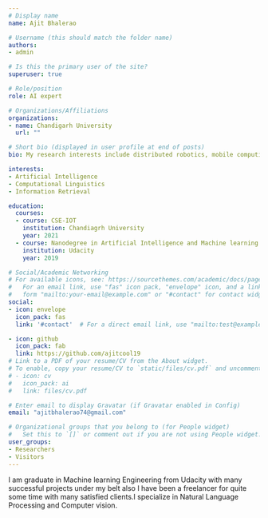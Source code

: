 ```yaml
---
# Display name
name: Ajit Bhalerao

# Username (this should match the folder name)
authors:
- admin

# Is this the primary user of the site?
superuser: true

# Role/position
role: AI expert

# Organizations/Affiliations
organizations:
- name: Chandigarh University
  url: ""

# Short bio (displayed in user profile at end of posts)
bio: My research interests include distributed robotics, mobile computing and programmable matter.

interests:
- Artificial Intelligence
- Computational Linguistics
- Information Retrieval

education:
  courses:
  - course: CSE-IOT
    institution: Chandiagrh University
    year: 2021
  - course: Nanodegree in Artificial Intelligence and Machine learning
    institution: Udacity
    year: 2019

# Social/Academic Networking
# For available icons, see: https://sourcethemes.com/academic/docs/page-builder/#icons
#   For an email link, use "fas" icon pack, "envelope" icon, and a link in the
#   form "mailto:your-email@example.com" or "#contact" for contact widget.
social:
- icon: envelope
  icon_pack: fas
  link: '#contact'  # For a direct email link, use "mailto:test@example.org".

- icon: github
  icon_pack: fab
  link: https://github.com/ajitcool19
# Link to a PDF of your resume/CV from the About widget.
# To enable, copy your resume/CV to `static/files/cv.pdf` and uncomment the lines below.
# - icon: cv
#   icon_pack: ai
#   link: files/cv.pdf

# Enter email to display Gravatar (if Gravatar enabled in Config)
email: "ajitbhalerao74@gmail.com"

# Organizational groups that you belong to (for People widget)
#   Set this to `[]` or comment out if you are not using People widget.
user_groups:
- Researchers
- Visitors
---
```


I am graduate in Machine learning Engineering from Udacity with many successful projects under my belt also I have been a freelancer for quite some time with many satisfied clients.I specialize in Natural Language Processing and Computer vision.
